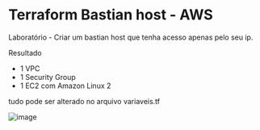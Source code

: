 # Terraform Bastian host - AWS

Laboratório - Criar um bastian host que tenha acesso apenas pelo seu ip.

Resultado 

- 1 VPC  
- 1 Security Group  
- 1 EC2 com Amazon Linux 2

tudo pode ser alterado no arquivo variaveis.tf


![image](https://user-images.githubusercontent.com/82802634/221380888-80130333-efa6-47f7-80f4-bec060fb00a4.png)

